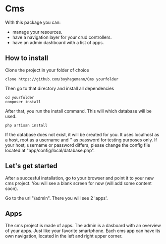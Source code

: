 # Cms

With this package you can:
- manage your resources.
- have a navigation layer for your crud controllers.
- have an admin dashboard with a list of apps.

## How to install

Clone the project in your folder of choice
```
clone https://github.com/boyhagemann/Cms yourfolder
```

Then go to that directory and install all dependencies 

```
cd yourfolder
composer install
```

After that, you run the install command. This will which database will be used. 
```
php artisan install
```

If the database does not exist, it will be created for you. 
It uses localhost as a host, root as a username and '' as password for testing purposes only.
If your host, username or password differs, please change the config file located at "app/config/local/database.php".


## Let's get started
After a succesful installation, go to your browser and point it to your new cms project. 
You will see a blank screen for now (will add some content soon).

Go to the url "/admin". There you will see 2 'apps'.

## Apps
The cms project is made of apps. The admin is a dasboard with an overview of your apps.
Just like your favorite smartphone. 
Each cms app can have its own navigation, located in the left and right upper corner.
